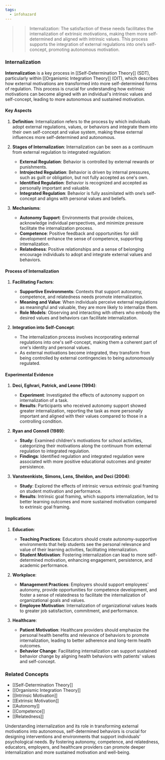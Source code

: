 ```yaml
---
tags:
  - infohazard
---
```


>> Internalization: The satisfaction of these needs facilitates the internalization of extrinsic motivations, making them more self-determined and aligned with intrinsic values. This process supports the integration of external regulations into one’s self-concept, promoting autonomous motivation.

### Internalization

**Internalization** is a key process in [[Self-Determination Theory]] (SDT), particularly within [[Organismic Integration Theory]] (OIT), which describes how external motivations are transformed into more self-determined forms of regulation. This process is crucial for understanding how extrinsic motivations can become aligned with an individual's intrinsic values and self-concept, leading to more autonomous and sustained motivation.

#### Key Aspects

1. **Definition**:
   Internalization refers to the process by which individuals adopt external regulations, values, or behaviors and integrate them into their own self-concept and value system, making these external influences more self-determined and autonomous.

2. **Stages of Internalization**:
   Internalization can be seen as a continuum from external regulation to integrated regulation:
   - **External Regulation**: Behavior is controlled by external rewards or punishments.
   - **Introjected Regulation**: Behavior is driven by internal pressures, such as guilt or obligation, but not fully accepted as one's own.
   - **Identified Regulation**: Behavior is recognized and accepted as personally important and valuable.
   - **Integrated Regulation**: Behavior is fully assimilated with one’s self-concept and aligns with personal values and beliefs.

3. **Mechanisms**:
   - **Autonomy Support**: Environments that provide choices, acknowledge individual perspectives, and minimize pressure facilitate the internalization process.
   - **Competence**: Positive feedback and opportunities for skill development enhance the sense of competence, supporting internalization.
   - **Relatedness**: Positive relationships and a sense of belonging encourage individuals to adopt and integrate external values and behaviors.

#### Process of Internalization

1. **Facilitating Factors**:
   - **Supportive Environments**: Contexts that support autonomy, competence, and relatedness needs promote internalization.
   - **Meaning and Value**: When individuals perceive external regulations as meaningful and valuable, they are more likely to internalize them.
   - **Role Models**: Observing and interacting with others who embody the desired values and behaviors can facilitate internalization.

2. **Integration into Self-Concept**:
   - The internalization process involves incorporating external regulations into one's self-concept, making them a coherent part of one's identity and personal values.
   - As external motivations become integrated, they transform from being controlled by external contingencies to being autonomously regulated.

#### Experimental Evidence

1. **Deci, Eghrari, Patrick, and Leone (1994)**:
   - **Experiment**: Investigated the effects of autonomy support on internalization of a task.
   - **Results**: Participants who received autonomy support showed greater internalization, reporting the task as more personally important and aligned with their values compared to those in a controlling condition.

2. **Ryan and Connell (1989)**:
   - **Study**: Examined children's motivations for school activities, categorizing their motivations along the continuum from external regulation to integrated regulation.
   - **Findings**: Identified regulation and integrated regulation were associated with more positive educational outcomes and greater persistence.

3. **Vansteenkiste, Simons, Lens, Sheldon, and Deci (2004)**:
   - **Study**: Explored the effects of intrinsic versus extrinsic goal framing on student motivation and performance.
   - **Results**: Intrinsic goal framing, which supports internalization, led to better learning outcomes and more sustained motivation compared to extrinsic goal framing.

#### Implications

1. **Education**:
   - **Teaching Practices**: Educators should create autonomy-supportive environments that help students see the personal relevance and value of their learning activities, facilitating internalization.
   - **Student Motivation**: Fostering internalization can lead to more self-determined motivation, enhancing engagement, persistence, and academic performance.

2. **Workplace**:
   - **Management Practices**: Employers should support employees' autonomy, provide opportunities for competence development, and foster a sense of relatedness to facilitate the internalization of organizational goals and values.
   - **Employee Motivation**: Internalization of organizational values leads to greater job satisfaction, commitment, and performance.

3. **Healthcare**:
   - **Patient Motivation**: Healthcare providers should emphasize the personal health benefits and relevance of behaviors to promote internalization, leading to better adherence and long-term health outcomes.
   - **Behavior Change**: Facilitating internalization can support sustained behavior change by aligning health behaviors with patients' values and self-concept.

### Related Concepts

- [[Self-Determination Theory]]
- [[Organismic Integration Theory]]
- [[Intrinsic Motivation]]
- [[Extrinsic Motivation]]
- [[Autonomy]]
- [[Competence]]
- [[Relatedness]]

Understanding internalization and its role in transforming external motivations into autonomous, self-determined behaviors is crucial for designing interventions and environments that support individuals' psychological needs. By fostering autonomy, competence, and relatedness, educators, employers, and healthcare providers can promote deeper internalization and more sustained motivation and well-being.